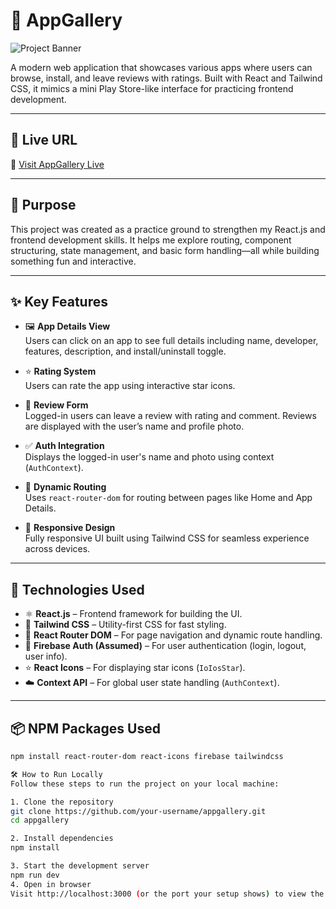 # 📱 AppGallery

![Project Banner](https://i.ibb.co.com/TM22ZmGB/Screenshot-2025-08-08-172227.png)

A modern web application that showcases various apps where users can browse, install, and leave reviews with ratings. Built with React and Tailwind CSS, it mimics a mini Play Store-like interface for practicing frontend development.

---

## 🚀 Live URL

🔗 [Visit AppGallery Live](https://appstore-platform-with-react.web.app/)

---

## 🎯 Purpose

This project was created as a practice ground to strengthen my React.js and frontend development skills. It helps me explore routing, component structuring, state management, and basic form handling—all while building something fun and interactive.

---

## ✨ Key Features

- 🖼️ **App Details View**  
  Users can click on an app to see full details including name, developer, features, description, and install/uninstall toggle.

- ⭐ **Rating System**  
  Users can rate the app using interactive star icons.

- 💬 **Review Form**  
  Logged-in users can leave a review with rating and comment. Reviews are displayed with the user’s name and profile photo.

- ✅ **Auth Integration**  
  Displays the logged-in user's name and photo using context (`AuthContext`).

- 🔄 **Dynamic Routing**  
  Uses `react-router-dom` for routing between pages like Home and App Details.

- 🧩 **Responsive Design**  
  Fully responsive UI built using Tailwind CSS for seamless experience across devices.

---

## 🧰 Technologies Used

- ⚛️ **React.js** – Frontend framework for building the UI.  
- 🎨 **Tailwind CSS** – Utility-first CSS for fast styling.  
- 🔗 **React Router DOM** – For page navigation and dynamic route handling.  
- 👤 **Firebase Auth (Assumed)** – For user authentication (login, logout, user info).  
- ⭐ **React Icons** – For displaying star icons (`IoIosStar`).  
- ☁️ **Context API** – For global user state handling (`AuthContext`).

---

## 📦 NPM Packages Used

```bash
npm install react-router-dom react-icons firebase tailwindcss

🛠️ How to Run Locally
Follow these steps to run the project on your local machine:

1. Clone the repository
git clone https://github.com/your-username/appgallery.git
cd appgallery

2. Install dependencies
npm install

3. Start the development server
npm run dev
4. Open in browser
Visit http://localhost:3000 (or the port your setup shows) to view the app locally.
